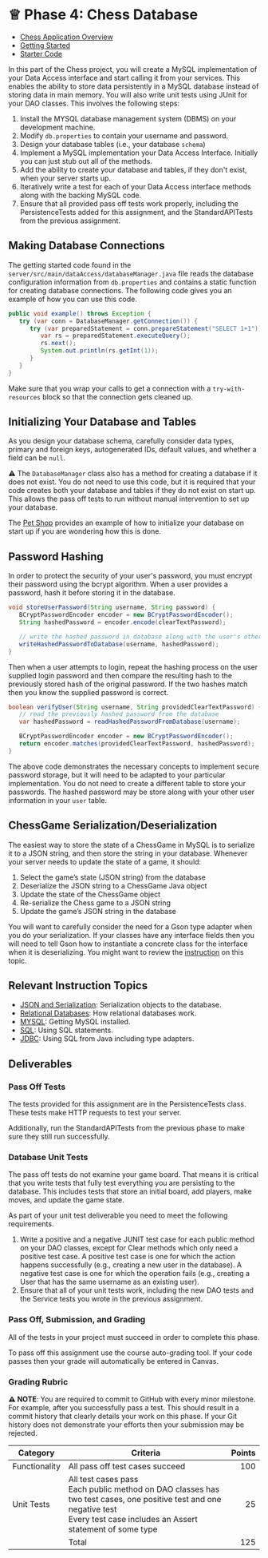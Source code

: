 # ♕ Phase 4: Chess Database

- [Chess Application Overview](../chess.md)
- [Getting Started](getting-started.md)
- [Starter Code](starter-code)

In this part of the Chess project, you will create a MySQL implementation of your Data Access interface and start calling it from your services. This enables the ability to store data persistently in a MySQL database instead of storing data in main memory. You will also write unit tests using JUnit for your DAO classes. This involves the following steps:

1. Install the MYSQL database management system (DBMS) on your development machine.
1. Modify `db.properties` to contain your username and password.
1. Design your database tables (i.e., your database `schema`)
1. Implement a MySQL implementation your Data Access Interface. Initially you can just stub out all of the methods.
1. Add the ability to create your database and tables, if they don't exist, when your server starts up.
1. Iteratively write a test for each of your Data Access interface methods along with the backing MySQL code.
1. Ensure that all provided pass off tests work properly, including the PersistenceTests added for this assignment, and the StandardAPITests from the previous assignment.

## Making Database Connections

The getting started code found in the `server/src/main/dataAccess/databaseManager.java` file reads the database configuration information from `db.properties` and contains a static function for creating database connections. The following code gives you an example of how you can use this code.

```java
public void example() throws Exception {
   try (var conn = DatabaseManager.getConnection()) {
      try (var preparedStatement = conn.prepareStatement("SELECT 1+1")) {
         var rs = preparedStatement.executeQuery();
         rs.next();
         System.out.println(rs.getInt(1));
      }
   }
}
```

Make sure that you wrap your calls to get a connection with a `try-with-resources` block so that the connection gets cleaned up.

## Initializing Your Database and Tables

As you design your database schema, carefully consider data types, primary and foreign keys, autogenerated IDs, default values, and whether a field can be `null`.

⚠ The `DatabaseManager` class also has a method for creating a database if it does not exist. You do not need to use this code, but it is required that your code creates both your database and tables if they do not exist on start up. This allows the pass off tests to run without manual intervention to set up your database.

The [Pet Shop](../../petshop/server/src/main/dataaccess/MySqlDataAccess.java) provides an example of how to initialize your database on start up if you are wondering how this is done.

## Password Hashing

In order to protect the security of your user's password, you must encrypt their password using the bcrypt algorithm. When a user provides a password, hash it before storing it in the database.

```java
void storeUserPassword(String username, String password) {
   BCryptPasswordEncoder encoder = new BCryptPasswordEncoder();
   String hashedPassword = encoder.encode(clearTextPassword);

   // write the hashed password in database along with the user's other information
   writeHashedPasswordToDatabase(username, hashedPassword);
}
```

Then when a user attempts to login, repeat the hashing process on the user supplied login password and then compare the resulting hash to the previously stored hash of the original password. If the two hashes match then you know the supplied password is correct.

```java
boolean verifyUser(String username, String providedClearTextPassword) {
   // read the previously hashed password from the database
   var hashedPassword = readHashedPasswordFromDatabase(username);

   BCryptPasswordEncoder encoder = new BCryptPasswordEncoder();
   return encoder.matches(providedClearTextPassword, hashedPassword);
}
```

The above code demonstrates the necessary concepts to implement secure password storage, but it will need to be adapted to your particular implementation. You do not need to create a different table to store your passwords. The hashed password may be store along with your other user information in your `user` table.

## ChessGame Serialization/Deserialization

The easiest way to store the state of a ChessGame in MySQL is to serialize it to a JSON string, and then store the string in your database. Whenever your server needs to update the state of a game, it should:

1. Select the game’s state (JSON string) from the database
2. Deserialize the JSON string to a ChessGame Java object
3. Update the state of the ChessGame object
4. Re-serialize the Chess game to a JSON string
5. Update the game’s JSON string in the database

You will want to carefully consider the need for a Gson type adapter when you do your serialization. If your classes have any interface fields then you will need to tell Gson how to instantiate a concrete class for the interface when it is deserializing. You might want to review the [instruction](../../instruction/db-jdbc/db-jdbc.md) on this topic.

## Relevant Instruction Topics

- [JSON and Serialization](../../instruction/json/json.md): Serialization objects to the database.
- [Relational Databases](../../instruction/): How relational databases work.
- [MYSQL](../../instruction/mysql/mysql.md): Getting MySQL installed.
- [SQL](../../instruction/db-sql/): Using SQL statements.
- [JDBC](../../instruction/db-jdbc/): Using SQL from Java including type adapters.

## Deliverables

### Pass Off Tests

The tests provided for this assignment are in the PersistenceTests class. These tests make HTTP requests to test your server.

Additionally, run the StandardAPITests from the previous phase to make sure they still run successfully.

### Database Unit Tests

The pass off tests do not examine your game board. That means it is critical that you write tests that fully test everything you are persisting to the database. This includes tests that store an initial board, add players, make moves, and update the game state.

As part of your unit test deliverable you need to meet the following requirements.

1. Write a positive and a negative JUNIT test case for each public method on your DAO classes, except for Clear methods which only need a positive test case. A positive test case is one for which the action happens successfully (e.g., creating a new user in the database). A negative test case is one for which the operation fails (e.g., creating a User that has the same username as an existing user).
1. Ensure that all of your unit tests work, including the new DAO tests and the Service tests you wrote in the previous assignment.

### Pass Off, Submission, and Grading

All of the tests in your project must succeed in order to complete this phase.

To pass off this assignment use the course auto-grading tool. If your code passes then your grade will automatically be entered in Canvas.

### Grading Rubric

**⚠ NOTE**: You are required to commit to GitHub with every minor milestone. For example, after you successfully pass a test. This should result in a commit history that clearly details your work on this phase. If your Git history does not demonstrate your efforts then your submission may be rejected.

| Category      | Criteria                                                                                                                                                                            | Points |
| ------------- | ----------------------------------------------------------------------------------------------------------------------------------------------------------------------------------- | -----: |
| Functionality | All pass off test cases succeed                                                                                                                                                     |    100 |
| Unit Tests    | All test cases pass<br/>Each public method on DAO classes has two test cases, one positive test and one negative test<br/>Every test case includes an Assert statement of some type |     25 |
|               | Total                                                                                                                                                                               |    125 |
